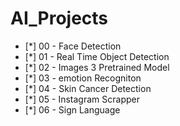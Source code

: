 # AI_Projects

- [*] 00 - Face Detection
- [*] 01 - Real Time Object Detection
- [*] 02 - Images 3 Pretrained Model
- [*] 03 - emotion Recogniton
- [*] 04 - Skin Cancer Detection
- [*] 05 - Instagram Scrapper
- [*] 06 - Sign Language


